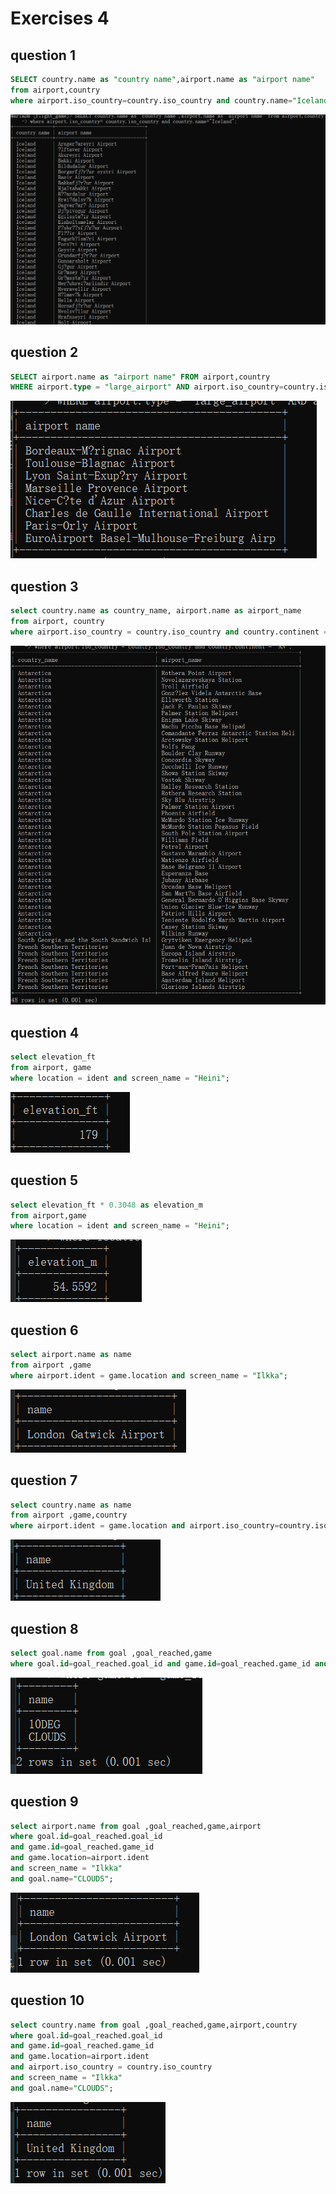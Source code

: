 # Exercises 4
## question 1
```sql
SELECT country.name as "country name",airport.name as "airport name"
from airport,country
where airport.iso_country=country.iso_country and country.name="Iceland";
```
![img_2.png](img_2.png)
## question 2
```sql
SELECT airport.name as "airport name" FROM airport,country
WHERE airport.type = "large_airport" AND airport.iso_country=country.iso_country AND country.name="France";
```
![img_3.png](img_3.png)
## question 3
```sql
select country.name as country_name, airport.name as airport_name
from airport, country
where airport.iso_country = country.iso_country and country.continent = "AN";
```
![img_4.png](img_4.png)
## question 4
```sql
select elevation_ft
from airport, game
where location = ident and screen_name = "Heini";
```
![img_5.png](img_5.png)
## question 5  
```sql
select elevation_ft * 0.3048 as elevation_m
from airport,game
where location = ident and screen_name = "Heini";
```
![img_6.png](img_6.png)
## question 6
```sql
select airport.name as name 
from airport ,game
where airport.ident = game.location and screen_name = "Ilkka";
```
![img_7.png](img_7.png)
## question 7
```sql
select country.name as name 
from airport ,game,country
where airport.ident = game.location and airport.iso_country=country.iso_country and screen_name = "Ilkka";
```
![img_8.png](img_8.png)
## question 8
```sql
select goal.name from goal ,goal_reached,game
where goal.id=goal_reached.goal_id and game.id=goal_reached.game_id and screen_name = "Heini";
```
![img_9.png](img_9.png)
## question 9
```sql
select airport.name from goal ,goal_reached,game,airport
where goal.id=goal_reached.goal_id 
and game.id=goal_reached.game_id 
and game.location=airport.ident
and screen_name = "Ilkka"
and goal.name="CLOUDS";
```
![img_10.png](img_10.png)
## question 10
```sql
select country.name from goal ,goal_reached,game,airport,country
where goal.id=goal_reached.goal_id 
and game.id=goal_reached.game_id 
and game.location=airport.ident
and airport.iso_country = country.iso_country
and screen_name = "Ilkka"
and goal.name="CLOUDS";
```
![img_11.png](img_11.png)